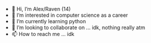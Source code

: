 - 👋 Hi, I’m Alex/Raven (14)
- 👀 I’m interested in computer science as a career
- 🌱 I’m currently learning python
- 💞️ I’m looking to collaborate on ... idk, nothing really atm
- 📫 How to reach me ... idk 

<!---
EscapedRaven/EscapedRaven is a ✨ special ✨ repository because its `README.md` (this file) appears on your GitHub profile.
You can click the Preview link to take a look at your changes.
--->
